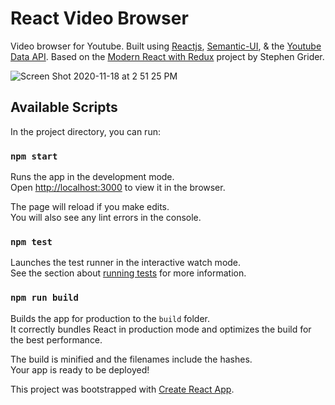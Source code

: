 # React Video Browser
Video browser for Youtube. Built using [Reactjs](https://reactjs.org/), [Semantic-UI](https://semantic-ui.com/), & the [Youtube Data API](https://developers.google.com/youtube/v3). Based on the [Modern React with Redux](https://www.udemy.com/course/react-redux/) project by Stephen Grider.

![Screen Shot 2020-11-18 at 2 51 25 PM](https://user-images.githubusercontent.com/12053461/99586585-8dcc7580-29ad-11eb-99b6-c1c8c172882a.png)

## Available Scripts

In the project directory, you can run:

### `npm start`

Runs the app in the development mode.\
Open [http://localhost:3000](http://localhost:3000) to view it in the browser.

The page will reload if you make edits.\
You will also see any lint errors in the console.

### `npm test`

Launches the test runner in the interactive watch mode.\
See the section about [running tests](https://facebook.github.io/create-react-app/docs/running-tests) for more information.

### `npm run build`

Builds the app for production to the `build` folder.\
It correctly bundles React in production mode and optimizes the build for the best performance.

The build is minified and the filenames include the hashes.\
Your app is ready to be deployed!

This project was bootstrapped with [Create React App](https://github.com/facebook/create-react-app).
